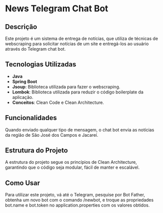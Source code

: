 # News Telegram Chat Bot

## Descrição

Este projeto é um sistema de entrega de notícias, que utiliza de técnicas de webscraping para solicitar notícias de um site e entregá-los ao usuário através do Telegram chat bot.

## Tecnologias Utilizadas

- **Java**
- **Spring Boot**
- **Jsoup**: Biblioteca utilizada para fazer o webscraping.
- **Lombok**: Biblioteca utilizada para reduzir o código boilerplate da aplicação.
- **Conceitos**: Clean Code e Clean Architecture.
  
## Funcionalidades

Quando enviado qualquer tipo de mensagem, o chat bot envia as notícias da região de São José dos Campos e Jacareí.

## Estrutura do Projeto

A estrutura do projeto segue os princípios de Clean Architecture, garantindo que o código seja modular, fácil de manter e escalável.

## Como Usar

Para utilizar este projeto, vá até o Telegram, pesquise por Bot Father, obtenha um novo bot com o comando /newbot, e troque as propriedades bot.name e bot.token no application.properties com os valores obtidos.
